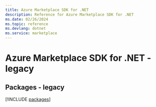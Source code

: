 ```yaml
---
title: Azure Marketplace SDK for .NET
description: Reference for Azure Marketplace SDK for .NET
ms.date: 02/26/2024
ms.topic: reference
ms.devlang: dotnet
ms.service: marketplace
---
```

# Azure Marketplace SDK for .NET - legacy
## Packages - legacy
[!INCLUDE [packages](marketplace-index.md)]